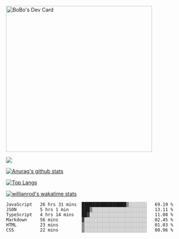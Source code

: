 <a href="https://app.daily.dev/bobostudio"><img src="https://api.daily.dev/devcards/f013586a91f44c6bb48daaad096b5da2.png?r=l9i" width="400" alt="BoBo's Dev Card"/></a>
<!-- <div align="center"><a href="https://app.daily.dev/bobocode"><img src="https://api.daily.dev/devcards/e055a18cb8284958ba546ef75ce2dee9.png?r=4fd" width="400" alt="Lin JinBo's Dev Card"/></a></div> -->

![](https://blog-img-1252233196.cos.ap-guangzhou.myqcloud.com/github-home.png)
     
[![Anurag's github stats](https://github-readme-stats.vercel.app/api?username=BB-Code&count_private=true&show_icons=true)](https://github.com/BB-Code/github-readme-stats)

[![Top Langs](https://github-readme-stats.vercel.app/api/top-langs/?username=BB-Code&layout=compact)](https://github.com/BB-Code/github-readme-stats)

[![willianrod's wakatime stats](https://github-readme-stats.vercel.app/api/wakatime?username=bobocode&layout=compact)](https://github.com/BB-Code/github-readme-stats)

<!--
**BB-Code/BB-Code** is a ✨ _special_ ✨ repository because its `README.md` (this file) appears on your GitHub profile.

Here are some ideas to get you started:

- 🔭 I’m currently working on ...
- 🌱 I’m currently learning ...
- 👯 I’m looking to collaborate on ...
- 🤔 I’m looking for help with ...
- 💬 Ask me about ...
- 📫 How to reach me: ...
- 😄 Pronouns: ...
- ⚡ Fun fact: ...
-->

<!--START_SECTION:waka-->

```text
JavaScript   26 hrs 31 mins  █████████████████▒░░░░░░░   69.19 %
JSON         5 hrs 1 min     ███▒░░░░░░░░░░░░░░░░░░░░░   13.11 %
TypeScript   4 hrs 14 mins   ██▓░░░░░░░░░░░░░░░░░░░░░░   11.08 %
Markdown     56 mins         ▓░░░░░░░░░░░░░░░░░░░░░░░░   02.45 %
HTML         23 mins         ▒░░░░░░░░░░░░░░░░░░░░░░░░   01.03 %
CSS          22 mins         ▒░░░░░░░░░░░░░░░░░░░░░░░░   00.96 %
```

<!--END_SECTION:waka-->



